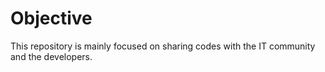# Objective

This repository is mainly focused on sharing codes with the IT community and the developers.
